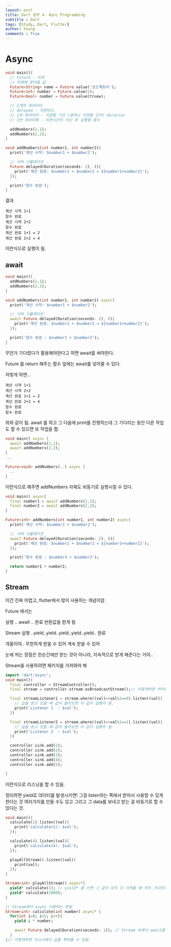 ```yaml
---
layout: post
title: Dart 공부 4- Aync Programming
subtitle : Dart
tags: [Study, Dart, Flutter]
author: Young
comments : True
---
```

#  Async

```dart
void main(){
  // Future - 미래
  // 미래에 받아올 값
  Future<String> name = Future.value('코드팩토리');
  Future<int> number = Future.value(1);
  Future<bool> number = Future.value(truew);

  // 2개의 파라미터
  // delayed - 지연되다.
  // 1번 파라미터 - 지연할 기간 (얼마나 지연할 건지) duration
  // 2번 파라미퉈 - 지연시간이 지난 후 실행할 함수

  addNumbers(1,1);
  addNumbers(2,2);
}

void addNumbers(int number1, int number2){
  print('계산 시작: $number1 + $number2');

  // 서버 시뮬레이션 
  Future.delayed(Duration(seconds: 2), (){
    print('계산 완료: $number1 + $number2 = ${number1+number2}');
  });

  print('함수 완료');
}
```

결과 
```
계산 시작 1+1
함수 완료
계산 시작 2+2
함수 완료
계산 완료 1+1 = 2
계산 완료 2+2 = 4
```

이런식으로 실행이 됨.

## await
```dart
void main(){
  addNumbers(1,1);
  addNumbers(2,2);
}

void addNumbers(int number1, int number2) async{
  print('계산 시작: $number1 + $number2');

  // 서버 시뮬레이션 
  await Future.delayed(Duration(seconds: 2), (){
    print('계산 완료: $number1 + $number2 = ${number1+number2}');
  });

  print('함수 완료 : $number1 + $number2');
}
```

무언가 기다렸다가 활용해야한다고 하면
await를 써야한다.

Future 를 return 해주는 함수 앞에는 await를 넣어줄 수 있다.

저렇게 하면...

```
계산 시작 1+1
계산 시작 2+2
계산 완료 1+1 = 2
계산 완료 2+2 = 4
함수 완료
함수 완료
```

위와 같이 됨.
await 를 하고 그 다음에 print를 진행하는데 
그 기다리는 동안 다른 작업도 할 수 있으면 또 작업을 함.
```dart
void main() async {
  await addNumbers(1,1);
  await addNumbers(2,2);
}
...

Future<void> addNumbers(..) async {
  ..
}

```

이런식으로 해주면
addNumbers 자체도 비동기로 실행시킬 수 있다.


```dart
void main() async{
  final number1 = await addNumbers(1,1);
  final number2 = await addNumbers(2,2);
}

Future<int> addNumbers(int number1, int number2) async{
  print('계산 시작: $number1 + $number2');

  // 서버 시뮬레이션 
  await Future.delayed(Duration(seconds: 2), (){
    print('계산 완료: $number1 + $number2 = ${number1+number2}');
  });

  print('함수 완료 : $number1 + $number2');

  return number1 + number2;
}
```


## Stream
이건 진짜 어렵고, flutter에서 많이 사용하는 개념이얌.

Future 에서는

실행 .. await .. 완료 
반환값을 받게 됨

Stream
실행 ..yield..yield..yield..yield..yield.. 완료 

개울이야.. 무한하게 받을 수 있어
계속 받을 수 있어

눈에 띄는 장점은
한순간에만 받는 것이 아니라, 지속적으로 받게 해준다는 거야..

Stream을 사용하려면 패키지를 가져와야 해

```dart
import 'dart:async';
void main(){
  final controller = StreamController();
  final stream = controller.stream.asBroadcastStream();// 이렇게하면 어러번 리스닝할 수 있게 됨.

  final streamListener1 = stream.where((val)=>val%2==0).listen((val){
    // 값을 듣고 있을 때 값이 들어오면 이 값이 실행이 됨.
    print('Listener 1  : $val');
  })

  final streamListener2 = stream.where((val)=>val%2==1).listen((val){
    // 값을 듣고 있을 때 값이 들어오면 이 값이 실행이 됨.
    print('Listener 2  : $val');
  })

  controller.sink.add(1);
  controller.sink.add(2);
  controller.sink.add(3);
  controller.sink.add(4);
  controller.sink.add(5);

}
```

이런식으로 리스닝을 할 수 있음.

정리하면 yield로 데이터를 발생시키면!
그걸 listen하는 쪽에서 받아서 사용할 수 있게 한다는 것
여러가지를 만들 수도 있고
그리고 그 data를 보내고 받는 걸 비동기로 할 수 있다는 것.
```dart
void main(){
  calculate(1).listen((val){
    print('calculate(1): $val');
  });

  calculate(4).listen((val){
    print('calculate(4): $val');
  });

  playAllStream().listen((val){
    print(val);
  });
}

Stream<int> playAllStream() async*{
  yield* calculate(1); // yield* 을 쓰면 그 값이 모두 다 가져올 때 까지 기다린다.
  yield* calculate(1000);
}

// Stream에서 async 사용하는 방법
Stream<int> calculate(int number) async* {
  for(int i=0; i<5; i++){
    yield i * number;

    await Future.delayed(Duration(seconds: 1)); // Stream 속에서 await를 사용할 수도 있다.
  }
}// 이렇게하면 리스너에다 값을 뿌려줄 수 있음

```